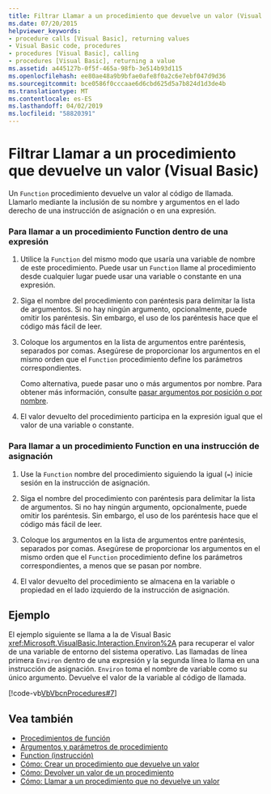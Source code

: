 ```yaml
---
title: Filtrar Llamar a un procedimiento que devuelve un valor (Visual Basic)
ms.date: 07/20/2015
helpviewer_keywords:
- procedure calls [Visual Basic], returning values
- Visual Basic code, procedures
- procedures [Visual Basic], calling
- procedures [Visual Basic], returning a value
ms.assetid: a445127b-0f5f-465a-98fb-3e514b93d115
ms.openlocfilehash: ee80ae48a9b9bfae0afe8f0a2c6e7ebf047d9d36
ms.sourcegitcommit: bce0586f0cccaae6d6cbd625d5a7b824d1d3de4b
ms.translationtype: MT
ms.contentlocale: es-ES
ms.lasthandoff: 04/02/2019
ms.locfileid: "58820391"
---
```

# <a name="how-to-call-a-procedure-that-returns-a-value-visual-basic"></a>Filtrar Llamar a un procedimiento que devuelve un valor (Visual Basic)
Un `Function` procedimiento devuelve un valor al código de llamada. Llamarlo mediante la inclusión de su nombre y argumentos en el lado derecho de una instrucción de asignación o en una expresión.  
  
### <a name="to-call-a-function-procedure-within-an-expression"></a>Para llamar a un procedimiento Function dentro de una expresión  
  
1.  Utilice la `Function` del mismo modo que usaría una variable de nombre de este procedimiento. Puede usar un `Function` llame al procedimiento desde cualquier lugar puede usar una variable o constante en una expresión.  
  
2.  Siga el nombre del procedimiento con paréntesis para delimitar la lista de argumentos. Si no hay ningún argumento, opcionalmente, puede omitir los paréntesis. Sin embargo, el uso de los paréntesis hace que el código más fácil de leer.  
  
3.  Coloque los argumentos en la lista de argumentos entre paréntesis, separados por comas. Asegúrese de proporcionar los argumentos en el mismo orden que el `Function` procedimiento define los parámetros correspondientes.  
  
     Como alternativa, puede pasar uno o más argumentos por nombre. Para obtener más información, consulte [pasar argumentos por posición o por nombre](./passing-arguments-by-position-and-by-name.md).  
  
4.  El valor devuelto del procedimiento participa en la expresión igual que el valor de una variable o constante.  
  
### <a name="to-call-a-function-procedure-in-an-assignment-statement"></a>Para llamar a un procedimiento Function en una instrucción de asignación  
  
1.  Use la `Function` nombre del procedimiento siguiendo la igual (`=`) inicie sesión en la instrucción de asignación.  
  
2.  Siga el nombre del procedimiento con paréntesis para delimitar la lista de argumentos. Si no hay ningún argumento, opcionalmente, puede omitir los paréntesis. Sin embargo, el uso de los paréntesis hace que el código más fácil de leer.  
  
3.  Coloque los argumentos en la lista de argumentos entre paréntesis, separados por comas. Asegúrese de proporcionar los argumentos en el mismo orden que el `Function` procedimiento define los parámetros correspondientes, a menos que se pasan por nombre.  
  
4.  El valor devuelto del procedimiento se almacena en la variable o propiedad en el lado izquierdo de la instrucción de asignación.  
  
## <a name="example"></a>Ejemplo  
 El ejemplo siguiente se llama a la de Visual Basic <xref:Microsoft.VisualBasic.Interaction.Environ%2A> para recuperar el valor de una variable de entorno del sistema operativo. Las llamadas de línea primera `Environ` dentro de una expresión y la segunda línea lo llama en una instrucción de asignación. `Environ` toma el nombre de variable como su único argumento. Devuelve el valor de la variable al código de llamada.  
  
 [!code-vb[VbVbcnProcedures#7](~/samples/snippets/visualbasic/VS_Snippets_VBCSharp/VbVbcnProcedures/VB/Class1.vb#7)]  
  
## <a name="see-also"></a>Vea también

- [Procedimientos de función](./function-procedures.md)
- [Argumentos y parámetros de procedimiento](./procedure-parameters-and-arguments.md)
- [Function (instrucción)](../../../../visual-basic/language-reference/statements/function-statement.md)
- [Cómo: Crear un procedimiento que devuelve un valor](./how-to-create-a-procedure-that-returns-a-value.md)
- [Cómo: Devolver un valor de un procedimiento](./how-to-return-a-value-from-a-procedure.md)
- [Cómo: Llamar a un procedimiento que no devuelve un valor](./how-to-call-a-procedure-that-does-not-return-a-value.md)
